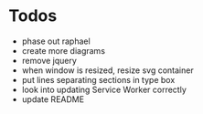 # Todos

- phase out raphael
- create more diagrams
- remove jquery
- when window is resized, resize svg container
- put lines separating sections in type box
- look into updating Service Worker correctly
- update README

